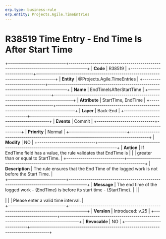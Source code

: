 ```yaml
---
erp.type: business-rule
erp.entity: Projects.Agile.TimeEntries 
---
```


# R38519 Time Entry - End Time Is After Start Time
+-----------------------------+---------------------------------------------------------------------------------------+
| **Code**                    | R38519                                                                                |
+-----------------------------+---------------------------------------------------------------------------------------+
| **Entity**                  | @Projects.Agile.TimeEntries                                                           |
+-----------------------------+---------------------------------------------------------------------------------------+
| **Name**                    | EndTimeIsAfterStartTime                                                               |
+-----------------------------+---------------------------------------------------------------------------------------+
| **Attribute**               | StartTime, EndTime                                                                    |
+-----------------------------+---------------------------------------------------------------------------------------+
| **Layer**                   | Back-End                                                                              |
+-----------------------------+---------------------------------------------------------------------------------------+
| **Events**                  | Commit                                                                                |
+-----------------------------+---------------------------------------------------------------------------------------+
| **Priority**                | Normal                                                                                |
+-----------------------------+---------------------------------------------------------------------------------------+
| **Modify**                  | NO                                                                                    |
+-----------------------------+---------------------------------------------------------------------------------------+
| **Action**                  | If EndTime field has a value, the rule validates that EndTime is                      |
|                             | greater than or equal to StartTime.                                                   |
+-----------------------------+---------------------------------------------------------------------------------------+
| **Description**             | The rule ensures that the End Time of the logged work is not before the Start Time.   |     
+-----------------------------+---------------------------------------------------------------------------------------+
| **Message**                 | The end time of the logged work - {EndTime} is before its start time - {StartTime}.   | 
|                             | <br></br>                                                                             | 
|                             | Please enter a valid time interval.                                                   |         
+-----------------------------+---------------------------------------------------------------------------------------+
| **Version**                 | Introduced: v.25                                                                      |
+-----------------------------+---------------------------------------------------------------------------------------+
| **Revocable**               | NO                                                                                    |
+-----------------------------+---------------------------------------------------------------------------------------+
